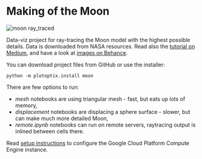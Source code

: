 Making of the Moon
==================

![moon ray_traced](https://plotoptix.rnd.team/images/moon_2res_banner1.jpg "The Moon ray-traced with PlotOptiX")

Data-viz project for ray-tracing the Moon model with the highest possible details. Data is downloaded from NASA resources. Read also the [tutorial on Medium](https://medium.com/@sulej.robert/the-moon-made-twice-at-home-a2cb73b3f1e8), and have a look at [images on Behance](https://www.behance.net/gallery/84326717/Making-of-the-Moon).

You can download project files from GitHub or use the installer:

	python -m plotoptix.install moon

There are few options to run:

- *mesh* notebooks are using triangular mesh - fast, but eats up lots of memory,
- *displacement* notebooks are displacing a sphere surface - slower, but can make much more detailed Moon,
- *remote.ipynb* notebooks can run on remote servers, raytracing output is inlined between cells there.

Read [setup instructions](https://github.com/rnd-team-dev/plotoptix/blob/master/examples/3_projects/moon/setup_gcp_for_python_notebooks.txt) to configure the Google Cloud Platform Compute Engine instance.

